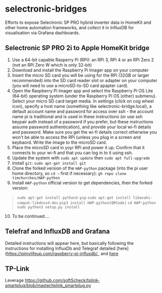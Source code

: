 # selectronic-bridges
Efforts to expose Selectronic SP PRO hybrid inverter data in HomeKit and other home automation frameworks, and collect it in InfluxDB for visualisation via Grafana dashboards.

## Selectronic SP PRO 2i to Apple HomeKit bridge

1. Use a 64-bit capable Rasperry Pi (RPi): an RPi 3, RPi 4 or an RPi Zero 2 (not an RPi Zero W which is only 32-bit)
2. Download and install the Raspberry Pi Imager app on your computer
3. Insert the micro SD card you will be using for the RPi (32GB or larger recommended) into the SD card reader slot or adapter on your computer (you will need to use a microSD-to-SD card apapter card).
4. Open the Raspberry Pi Imager app and select the Raspberry Pi OS Lite (64-bit) operating system (under the Raspberry Pi OS (other) submenu). Select your micro SD card target media. In settings (click on cog wheel icon), specify a host name (something like selectronic-bridge.local), a default account name and password for access over ssh - the account name pi is traditional and is used in these instructions (or use ssh keypair auth instead of a password if you prefer, but these instructions assume password authentication), and provide your local wi-fi details and password. Make sure you get the wi-fi details correct otherwise you won't be able to access the RPi (unless you plug in a screen and keybaord. Write the image to the microSD card.
5. Place the microSD card in yoyr RPi and power it up. Confirm that it connects to your wi-fi and that you can log in to it using ssh.
6. Update the system with `sudo apt update` then `sudo apt full-upgrade`
7. Install `git`: `sudo apt-get install git`
8. Clone the forked version of the `HAP-python` package (into the pi user home directory, so `cd ~` first if necessary): `gh repo clone timchurches/HAP-python`
9. Install `HAP-python` official version to get dependencies, then the forked version: 
  > `sudo apt-get install python3-pip`
  > `sudo apt-get install libavahi-compat-libdnssd-dev`
  > `pip3 install HAP-python[QRCode]`
  > `cd HAP-python`
  > `sudo python3 setup.py install`
10. To be continued....

## Telefraf and InfluxDB and Grafana

Detailed instructions will appear here, but basically following the instructions for installing  InfluxDb and Telegraf detailed [here](https://pimylifeup.com/raspberry-pi-influxdb/_ and [here](https://nwmichl.net/2020/07/14/telegraf-influxdb-grafana-on-raspberrypi-from-scratch/)

## TP-Link

Leverage https://github.com/softScheck/tplink-smartplug/blob/master/tplink_smartplug.py
